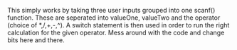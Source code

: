 This simply works by taking three user inputs grouped into one scanf() function.
These are seperated into valueOne, valueTwo and the operator (choice of *,/,+,-,^).
A switch statement is then used in order to run the right calculation for the given operator.
Mess around with the code and change bits here and there.